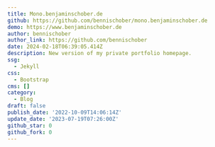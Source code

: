 ```yaml
---
title: Mono.benjaminschober.de
github: https://github.com/bennischober/mono.benjaminschober.de
demo: https://www.benjaminschober.de
author: bennischober
author_link: https://github.com/bennischober
date: 2024-02-18T06:39:05.414Z
description: New version of my private portfolio homepage.
ssg:
  - Jekyll
css:
  - Bootstrap
cms: []
category:
  - Blog
draft: false
publish_date: '2022-10-09T14:06:14Z'
update_date: '2023-07-19T07:26:00Z'
github_star: 0
github_fork: 0
---
```

